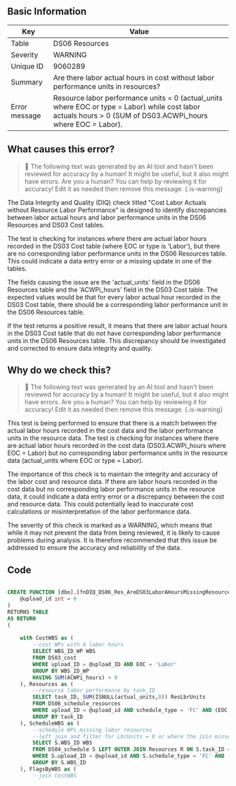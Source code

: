 ## Basic Information
| Key         | Value          |
|-------------|----------------|
| Table       | DS06 Resources |
| Severity    | WARNING |
| Unique ID   | 9060289   |
| Summary     | Are there labor actual hours in cost without labor performance units in resources? |
| Error message | Resource labor performance units = 0 (actual_units where EOC or type = Labor) while cost labor actuals hours > 0 (SUM of DS03.ACWPi_hours where EOC = Labor). |

## What causes this error?

> :robot: The following text was generated by an AI tool and hasn't been reviewed for accuracy by a human! It might be useful, but it also might have errors. Are you a human? You can help by reviewing it for accuracy! Edit it as needed then remove this message.
{.is-warning}

The Data Integrity and Quality (DIQ) check titled "Cost Labor Actuals without Resource Labor Performance" is designed to identify discrepancies between labor actual hours and labor performance units in the DS06 Resources and DS03 Cost tables. 

The test is checking for instances where there are actual labor hours recorded in the DS03 Cost table (where EOC or type is 'Labor'), but there are no corresponding labor performance units in the DS06 Resources table. This could indicate a data entry error or a missing update in one of the tables.

The fields causing the issue are the 'actual_units' field in the DS06 Resources table and the 'ACWPi_hours' field in the DS03 Cost table. The expected values would be that for every labor actual hour recorded in the DS03 Cost table, there should be a corresponding labor performance unit in the DS06 Resources table. 

If the test returns a positive result, it means that there are labor actual hours in the DS03 Cost table that do not have corresponding labor performance units in the DS06 Resources table. This discrepancy should be investigated and corrected to ensure data integrity and quality.
## Why do we check this?

> :robot: The following text was generated by an AI tool and hasn't been reviewed for accuracy by a human! It might be useful, but it also might have errors. Are you a human? You can help by reviewing it for accuracy! Edit it as needed then remove this message.
{.is-warning}

This test is being performed to ensure that there is a match between the actual labor hours recorded in the cost data and the labor performance units in the resource data. The test is checking for instances where there are actual labor hours recorded in the cost data (DS03.ACWPi_hours where EOC = Labor) but no corresponding labor performance units in the resource data (actual_units where EOC or type = Labor).

The importance of this check is to maintain the integrity and accuracy of the labor cost and resource data. If there are labor hours recorded in the cost data but no corresponding labor performance units in the resource data, it could indicate a data entry error or a discrepancy between the cost and resource data. This could potentially lead to inaccurate cost calculations or misinterpretation of the labor performance data.

The severity of this check is marked as a WARNING, which means that while it may not prevent the data from being reviewed, it is likely to cause problems during analysis. It is therefore recommended that this issue be addressed to ensure the accuracy and reliability of the data.
## Code

```sql

CREATE FUNCTION [dbo].[fnDIQ_DS06_Res_AreDS03LaborAHoursMissingResourceLaborPUnits] (
	@upload_id int = 0
)
RETURNS TABLE
AS RETURN
(
	
	with CostWBS as (
		--cost WPs with A labor hours
		SELECT WBS_ID_WP WBS
		FROM DS03_cost
		WHERE upload_ID = @upload_ID AND EOC = 'Labor'
		GROUP BY WBS_ID_WP
		HAVING SUM(ACWPi_hours) > 0
	), Resources as (
		--resource labor performance by task_ID
		SELECT task_ID, SUM(ISNULL(actual_units,0)) ResLbrUnits
		FROM DS06_schedule_resources
		WHERE upload_ID = @upload_id AND schedule_type = 'FC' AND (EOC = 'Labor' Or [type] = 'Labor')
		GROUP BY task_ID
	), ScheduleWBS as (
		--schedule WPs missing labor resources
		--left join and filter for LbrUnits = 0 or where the join misses
		SELECT S.WBS_ID WBS
		FROM DS04_schedule S LEFT OUTER JOIN Resources R ON S.task_ID = R.task_ID
		WHERE S.upload_ID = @upload_id AND S.schedule_type = 'FC' AND (ResLbrUnits = 0 OR R.task_ID IS NULL)
		GROUP BY S.WBS_ID
	), FlagsByWBS as (
		--join CostWBS
```
